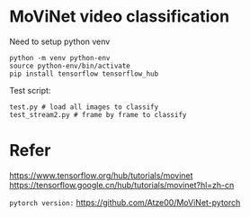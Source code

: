 # MoViNet video classification

Need to setup python venv
```
python -m venv python-env
source python-env/bin/activate
pip install tensorflow tensorflow_hub
```

Test script:
```
test.py # load all images to classify
test_stream2.py # frame by frame to classify
```

# Refer
https://www.tensorflow.org/hub/tutorials/movinet    <br>
https://tensorflow.google.cn/hub/tutorials/movinet?hl=zh-cn     <br>

``pytorch version:``
https://github.com/Atze00/MoViNet-pytorch